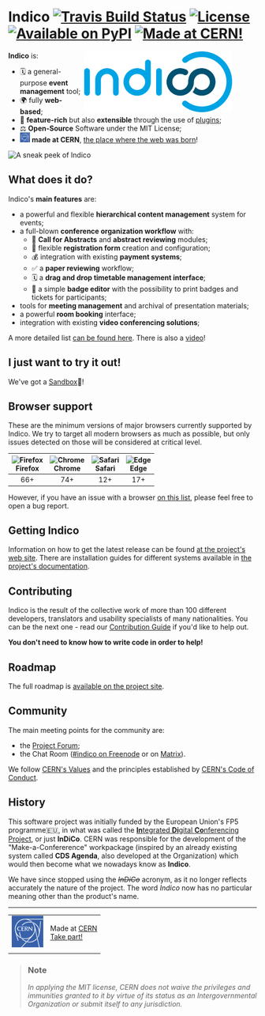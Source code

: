 # Indico [![Travis Build Status](https://travis-ci.com/indico/indico.svg?branch=master)](https://travis-ci.org/indico/indico) [![License](https://img.shields.io/github/license/indico/indico.svg)](https://github.com/indico/indico/blob/master/LICENSE) [![Available on PyPI](https://img.shields.io/pypi/v/indico.svg)](https://pypi.python.org/pypi/indico/) [![Made at CERN!](https://img.shields.io/badge/CERN-Open%20Source-%232980b9.svg)](https://home.cern)

<img src="https://github.com/indico/indico/raw/master/indico/web/static/images/logo_indico.png"
     align="right"
     width="300"
     style="width: 300px; float: right; margin-right: 50px;">

**Indico** is:
 * 🗓 a general-purpose **event management** tool;
 * 🌍 fully **web-based**;
 * 🧩 **feature-rich** but also **extensible** through the use of [plugins](https://docs.getindico.io/en/stable/plugins/);
 * ⚖️ **Open-Source** Software under the MIT License;
 * <img src="https://raw.githubusercontent.com/indico/assets/master/cern_badge.png" width="20"> **made at CERN**, [the place where the web was born](https://home.cern/science/computing/birth-web)!

![A sneak peek of Indico](https://raw.githubusercontent.com/pferreir/indico/new-readme/sneakpeek.gif)

## What does it do?
Indico's **main features** are:
 * a powerful and flexible **hierarchical content management** system for events;
 * a full-blown **conference organization workflow** with:
   - 📢 **Call for Abstracts** and **abstract reviewing** modules;
   - 📝 flexible **registration form** creation and configuration;
   - 💰 integration with existing **payment systems**;
   - ✅ a **paper reviewing** workflow;
   - 🗓 a **drag and drop timetable management interface**;
   - 🎫 a simple **badge editor** with the possibility to print badges and tickets for participants;
 * tools for **meeting management** and archival of presentation materials;
 * a powerful **room booking** interface;
 * integration with existing **video conferencing solutions**;

A more detailed list [can be found here](https://getindico.io/features/). There is also a [video](https://www.youtube.com/watch?v=yo8rgg9dOcc)!

## I just want to try it out!

We've got a [Sandbox](https://sandbox.getindico.io)🧪!

## Browser support

These are the minimum versions of major browsers currently supported by Indico. We try to target all modern browsers as
much as possible, but only issues detected on those will be considered at critical level.

<!-- BROWSERS - this is all machine-generated! Don't change it. -->
| <img src="https://raw.githubusercontent.com/alrra/browser-logos/master/src/firefox/firefox_48x48.png" alt="Firefox" width="24px" height="24px" /><br>Firefox | <img src="https://raw.githubusercontent.com/alrra/browser-logos/master/src/chrome/chrome_48x48.png" alt="Chrome" width="24px" height="24px" /><br>Chrome | <img src="https://raw.githubusercontent.com/alrra/browser-logos/master/src/safari/safari_48x48.png" alt="Safari" width="24px" height="24px" /><br>Safari | <img src="https://raw.githubusercontent.com/alrra/browser-logos/master/src/edge/edge_48x48.png" alt="Edge" width="24px" height="24px" /><br>Edge |
|:---------:|:---------:|:---------:|:---------:|
| 66+ | 74+ | 12+ | 17+ |

However, if you have an issue with a browser [on this list](https://browserl.ist/?q=and_chr%2074%2C%20and_ff%2067%2C%20chrome%2075%2C%20chrome%2074%2C%20chrome%2073%2C%20edge%2018%2C%20edge%2017%2C%20firefox%2067%2C%20firefox%2066%2C%20firefox%2060%2C%20ios_saf%2012.2%2C%20safari%2012.1%2C%20safari%2012%2C%20samsung%209.2), please feel free to open a bug report.
<!-- ENDBROWSERS -->

## Getting Indico

Information on how to get the latest release can be found [at the project's web site](https://getindico.io/getting-started/).
There are installation guides for different systems available in [the project's documentation](https://docs.getindico.io/en/stable/installation/).

## Contributing

Indico is the result of the collective work of more than 100 different developers, translators and usability
specialists of many nationalities. You can be the next one - read our
[Contribution Guide](https://github.com/indico/indico/blob/master/CONTRIBUTING.md) if you'd like to help out.

**You don't need to know how to write code in order to help!**

## Roadmap

The full roadmap is [available on the project site](https://getindico.io/roadmap/).

## Community

The main meeting points for the community are:
 * the [Project Forum](https://talk.getindico.io);
 * the Chat Room
([#indico on Freenode](https://webchat.freenode.net/?channels=indico) or on [Matrix](https://riot.im/app/#/room/#indico:matrix.org)).

We follow [CERN's Values](https://hr-dep.web.cern.ch/content/cern-values-0) and the principles established by
[CERN's Code of Conduct](https://hr-dep.web.cern.ch/content/code-of-conduct).

## History

This software project was initially funded by the European Union's FP5 programme🇪🇺, in what was called the [**In**tegrated **Di**gital **Co**nferencing Project](https://cordis.europa.eu/project/rcn/61849/factsheet/en), or just **InDiCo**. CERN was responsible for the development of the "Make-a-Confererence" workpackage (inspired by an already existing system called **CDS Agenda**, also developed at the Organization) which would then become what we nowadays know as **Indico**.

We have since stopped using the ~~*InDiCo*~~ acronym, as it no longer reflects accurately the nature of the project. The word *Indico* now has no particular meaning other than the product's name.


---


|||
|-|-|
|<a href="https://home.cern"><img src="https://raw.githubusercontent.com/indico/assets/master/cern_badge.png" width="64"></a>|Made at [CERN](https://home.cern)<br>[Take part!](https://careers.cern/)|
|||

> ### Note
>
> *In applying the MIT license, CERN does not waive the privileges and immunities
> granted to it by virtue of its status as an Intergovernmental Organization
> or submit itself to any jurisdiction.*
